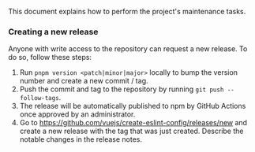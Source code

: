 This document explains how to perform the project's maintenance tasks.

### Creating a new release

Anyone with write access to the repository can request a new release. To do so, follow these steps:

1. Run `pnpm version <patch|minor|major>` locally to bump the version number and create a new commit / tag.
2. Push the commit and tag to the repository by running `git push --follow-tags`.
3. The release will be automatically published to npm by GitHub Actions once approved by an administrator.
4. Go to <https://github.com/vuejs/create-eslint-config/releases/new> and create a new release with the tag that was just created. Describe the notable changes in the release notes.
